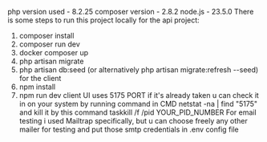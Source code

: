 php version used - 8.2.25
composer version - 2.8.2
node.js - 23.5.0
There is some steps to run this project locally
for the api project:
1) composer install
2) composer run dev
3) docker composer up
4) php artisan migrate
5) php artisan db:seed (or alternatively php artisan migrate:refresh --seed)
for the client
1) npm install
2) npm run dev
client UI uses 5175 PORT if it's already taken u can check it in on your system by running command in CMD netstat -na | find "5175" and kill it by this command taskkill /f /pid YOUR_PID_NUMBER
For email testing i used Mailtrap specifically, but u can choose freely any other mailer for testing and put those smtp credentials in .env config file
